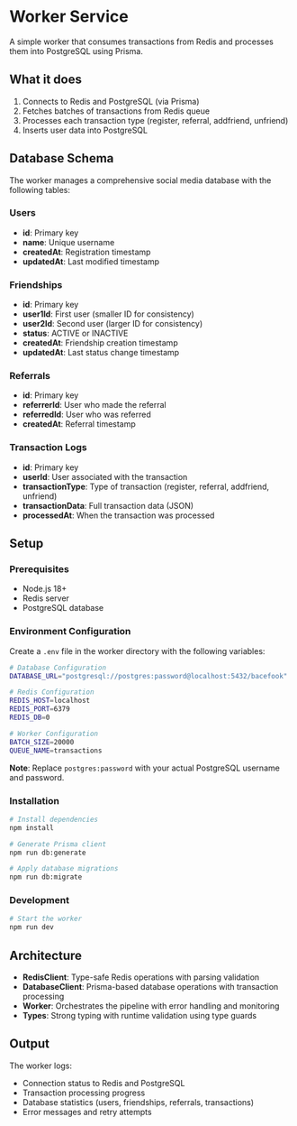 # Worker Service

A simple worker that consumes transactions from Redis and processes them into PostgreSQL using Prisma.

## What it does

1. Connects to Redis and PostgreSQL (via Prisma)
2. Fetches batches of transactions from Redis queue
3. Processes each transaction type (register, referral, addfriend, unfriend)
4. Inserts user data into PostgreSQL

## Database Schema

The worker manages a comprehensive social media database with the following tables:

### Users
- **id**: Primary key
- **name**: Unique username
- **createdAt**: Registration timestamp
- **updatedAt**: Last modified timestamp

### Friendships
- **id**: Primary key
- **user1Id**: First user (smaller ID for consistency)
- **user2Id**: Second user (larger ID for consistency)
- **status**: ACTIVE or INACTIVE
- **createdAt**: Friendship creation timestamp
- **updatedAt**: Last status change timestamp

### Referrals
- **id**: Primary key
- **referrerId**: User who made the referral
- **referredId**: User who was referred
- **createdAt**: Referral timestamp

### Transaction Logs
- **id**: Primary key
- **userId**: User associated with the transaction
- **transactionType**: Type of transaction (register, referral, addfriend, unfriend)
- **transactionData**: Full transaction data (JSON)
- **processedAt**: When the transaction was processed

## Setup

### Prerequisites
- Node.js 18+
- Redis server
- PostgreSQL database

### Environment Configuration

Create a `.env` file in the worker directory with the following variables:

```bash
# Database Configuration
DATABASE_URL="postgresql://postgres:password@localhost:5432/bacefook"

# Redis Configuration
REDIS_HOST=localhost
REDIS_PORT=6379
REDIS_DB=0

# Worker Configuration
BATCH_SIZE=20000
QUEUE_NAME=transactions
```

**Note**: Replace `postgres:password` with your actual PostgreSQL username and password.

### Installation

```bash
# Install dependencies
npm install

# Generate Prisma client
npm run db:generate

# Apply database migrations
npm run db:migrate
```

### Development

```bash
# Start the worker
npm run dev
```

## Architecture

- **RedisClient**: Type-safe Redis operations with parsing validation
- **DatabaseClient**: Prisma-based database operations with transaction processing
- **Worker**: Orchestrates the pipeline with error handling and monitoring
- **Types**: Strong typing with runtime validation using type guards

## Output

The worker logs:
- Connection status to Redis and PostgreSQL
- Transaction processing progress
- Database statistics (users, friendships, referrals, transactions)
- Error messages and retry attempts